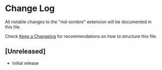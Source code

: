 # Change Log

All notable changes to the "md-sombre" extension will be documented in this file.

Check [Keep a Changelog](http://keepachangelog.com/) for recommendations on how to structure this file.

## [Unreleased]

- Initial release
